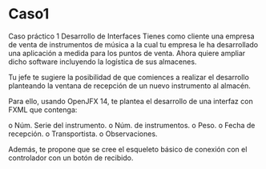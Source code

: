 # Caso1
Caso práctico 1 Desarrollo de Interfaces
Tienes como cliente una empresa de venta de instrumentos de música a la cual tu empresa le ha desarrollado una aplicación a medida para los puntos de venta. Ahora quiere ampliar dicho software incluyendo la logística de sus almacenes.

Tu jefe te sugiere la posibilidad de que comiences a realizar el desarrollo planteando la ventana de recepción de un nuevo instrumento al almacén.

Para ello, usando OpenJFX 14, te plantea el desarrollo de una interfaz con FXML que contenga:

o	Núm. Serie del instrumento.
o	Núm. de instrumentos.
o	Peso.
o	Fecha de recepción.
o	Transportista.
o	Observaciones.

Además, te propone que se cree el esqueleto básico de conexión con el controlador con un botón de recibido.

